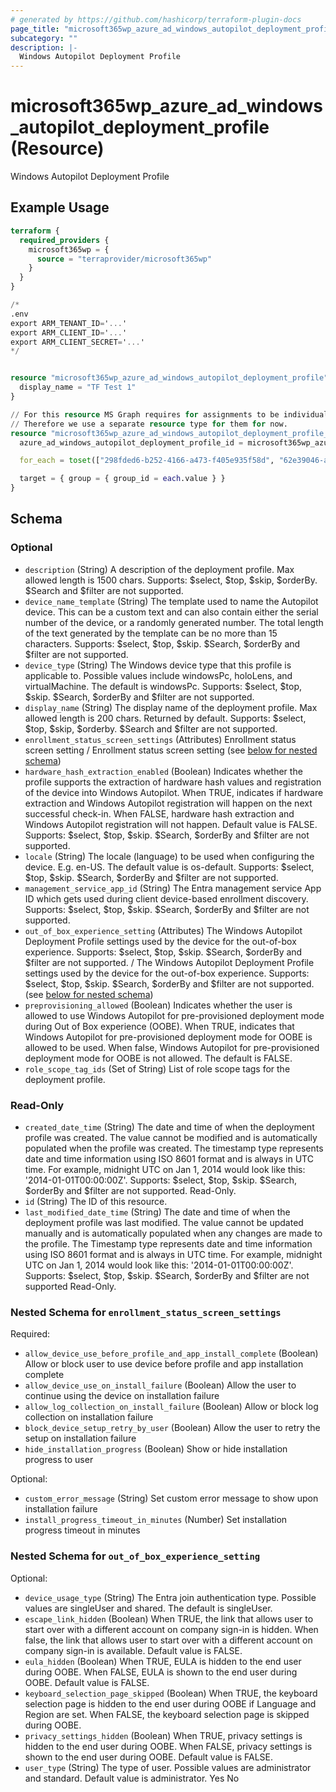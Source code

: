 ```yaml
---
# generated by https://github.com/hashicorp/terraform-plugin-docs
page_title: "microsoft365wp_azure_ad_windows_autopilot_deployment_profile Resource - microsoft365wp"
subcategory: ""
description: |-
  Windows Autopilot Deployment Profile
---
```


# microsoft365wp_azure_ad_windows_autopilot_deployment_profile (Resource)

Windows Autopilot Deployment Profile

## Example Usage

```terraform
terraform {
  required_providers {
    microsoft365wp = {
      source = "terraprovider/microsoft365wp"
    }
  }
}

/*
.env
export ARM_TENANT_ID='...'
export ARM_CLIENT_ID='...'
export ARM_CLIENT_SECRET='...'
*/


resource "microsoft365wp_azure_ad_windows_autopilot_deployment_profile" "test" {
  display_name = "TF Test 1"
}

// For this resource MS Graph requires for assignments to be individually created or deleted.
// Therefore we use a separate resource type for them for now.
resource "microsoft365wp_azure_ad_windows_autopilot_deployment_profile_assignment" "test" {
  azure_ad_windows_autopilot_deployment_profile_id = microsoft365wp_azure_ad_windows_autopilot_deployment_profile.test.id

  for_each = toset(["298fded6-b252-4166-a473-f405e935f58d", "62e39046-aad3-4423-98e0-b486e3538aff"])

  target = { group = { group_id = each.value } }
}
```

<!-- schema generated by tfplugindocs -->
## Schema

### Optional

- `description` (String) A description of the deployment profile. Max allowed length is 1500 chars. Supports: $select, $top, $skip, $orderBy. $Search and $filter are not supported.
- `device_name_template` (String) The template used to name the Autopilot device. This can be a custom text and can also contain either the serial number of the device, or a randomly generated number. The total length of the text generated by the template can be no more than 15 characters. Supports: $select, $top, $skip. $Search, $orderBy and $filter are not supported.
- `device_type` (String) The Windows device type that this profile is applicable to. Possible values include windowsPc, holoLens, and virtualMachine. The default is windowsPc. Supports: $select, $top, $skip. $Search, $orderBy and $filter are not supported.
- `display_name` (String) The display name of the deployment profile. Max allowed length is 200 chars. Returned by default. Supports: $select, $top, $skip, $orderby. $Search and $filter are not supported.
- `enrollment_status_screen_settings` (Attributes) Enrollment status screen setting / Enrollment status screen setting (see [below for nested schema](#nestedatt--enrollment_status_screen_settings))
- `hardware_hash_extraction_enabled` (Boolean) Indicates whether the profile supports the extraction of hardware hash values and registration of the device into Windows Autopilot. When TRUE, indicates if hardware extraction and Windows Autopilot registration will happen on the next successful check-in. When FALSE, hardware hash extraction and Windows Autopilot registration will not happen. Default value is FALSE. Supports: $select, $top, $skip. $Search, $orderBy and $filter are not supported.
- `locale` (String) The locale (language) to be used when configuring the device. E.g. en-US. The default value is os-default. Supports: $select, $top, $skip. $Search, $orderBy and $filter are not supported.
- `management_service_app_id` (String) The Entra management service App ID which gets used during client device-based enrollment discovery. Supports: $select, $top, $skip. $Search, $orderBy and $filter are not supported.
- `out_of_box_experience_setting` (Attributes) The Windows Autopilot Deployment Profile settings used by the device for the out-of-box experience. Supports: $select, $top, $skip. $Search, $orderBy and $filter are not supported. / The Windows Autopilot Deployment Profile settings used by the device for the out-of-box experience. Supports: $select, $top, $skip. $Search, $orderBy and $filter are not supported. (see [below for nested schema](#nestedatt--out_of_box_experience_setting))
- `preprovisioning_allowed` (Boolean) Indicates whether the user is allowed to use Windows Autopilot for pre-provisioned deployment mode during Out of Box experience (OOBE). When TRUE, indicates that Windows Autopilot for pre-provisioned deployment mode for OOBE is allowed to be used. When false, Windows Autopilot for pre-provisioned deployment mode for OOBE is not allowed. The default is FALSE.
- `role_scope_tag_ids` (Set of String) List of role scope tags for the deployment profile.

### Read-Only

- `created_date_time` (String) The date and time of when the deployment profile was created. The value cannot be modified and is automatically populated when the profile was created. The timestamp type represents date and time information using ISO 8601 format and is always in UTC time. For example, midnight UTC on Jan 1, 2014 would look like this: '2014-01-01T00:00:00Z'. Supports: $select, $top, $skip. $Search, $orderBy and $filter are not supported. Read-Only.
- `id` (String) The ID of this resource.
- `last_modified_date_time` (String) The date and time of when the deployment profile was last modified. The value cannot be updated manually and is automatically populated when any changes are made to the profile. The Timestamp type represents date and time information using ISO 8601 format and is always in UTC time. For example, midnight UTC on Jan 1, 2014 would look like this: '2014-01-01T00:00:00Z'. Supports: $select, $top, $skip. $Search, $orderBy and $filter are not supported Read-Only.

<a id="nestedatt--enrollment_status_screen_settings"></a>
### Nested Schema for `enrollment_status_screen_settings`

Required:

- `allow_device_use_before_profile_and_app_install_complete` (Boolean) Allow or block user to use device before profile and app installation complete
- `allow_device_use_on_install_failure` (Boolean) Allow the user to continue using the device on installation failure
- `allow_log_collection_on_install_failure` (Boolean) Allow or block log collection on installation failure
- `block_device_setup_retry_by_user` (Boolean) Allow the user to retry the setup on installation failure
- `hide_installation_progress` (Boolean) Show or hide installation progress to user

Optional:

- `custom_error_message` (String) Set custom error message to show upon installation failure
- `install_progress_timeout_in_minutes` (Number) Set installation progress timeout in minutes


<a id="nestedatt--out_of_box_experience_setting"></a>
### Nested Schema for `out_of_box_experience_setting`

Optional:

- `device_usage_type` (String) The Entra join authentication type. Possible values are singleUser and shared. The default is singleUser.
- `escape_link_hidden` (Boolean) When TRUE, the link that allows user to start over with a different account on company sign-in is hidden. When false, the link that allows user to start over with a different account on company sign-in is available. Default value is FALSE.
- `eula_hidden` (Boolean) When TRUE, EULA is hidden to the end user during OOBE. When FALSE, EULA is shown to the end user during OOBE. Default value is FALSE.
- `keyboard_selection_page_skipped` (Boolean) When TRUE, the keyboard selection page is hidden to the end user during OOBE if Language and Region are set. When FALSE, the keyboard selection page is skipped during OOBE.
- `privacy_settings_hidden` (Boolean) When TRUE, privacy settings is hidden to the end user during OOBE. When FALSE, privacy settings is shown to the end user during OOBE. Default value is FALSE.
- `user_type` (String) The type of user. Possible values are administrator and standard. Default value is administrator. Yes No


